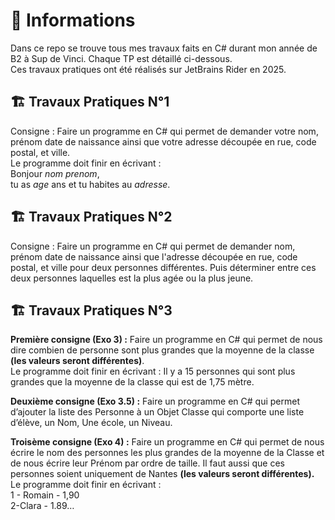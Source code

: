 # 🧠 Informations  
Dans ce repo se trouve tous mes travaux faits en C# durant mon année de B2 à Sup de Vinci. Chaque TP est détaillé ci-dessous.  
Ces travaux pratiques ont été réalisés sur JetBrains Rider en 2025.

## 🏗️ Travaux Pratiques N°1  
Consigne : Faire un programme en C# qui permet de demander votre nom, prénom date de naissance ainsi que votre adresse découpée en rue, code postal, et ville.  
Le programme doit finir en écrivant :  
Bonjour *nom* *prenom*,  
tu as *age* ans et tu habites au *adresse*.  

## 🏗️ Travaux Pratiques N°2  
Consigne : Faire un programme en C# qui permet de demander nom, prénom date de naissance ainsi que l'adresse découpée en rue, code postal, et ville pour deux personnes différentes. Puis déterminer entre ces deux personnes laquelles est la plus agée ou la plus jeune.  

## 🏗️ Travaux Pratiques N°3  
**Première consigne (Exo 3) :** Faire un programme en C# qui permet de nous dire combien de personne sont plus grandes que la moyenne de la classe **(les valeurs seront différentes)**.  
Le programme doit finir en écrivant :
Il y a 15 personnes qui sont plus grandes que la moyenne de la
classe qui est de 1,75 mètre.  

**Deuxième consigne (Exo 3.5) :** Faire un programme en C# qui permet d’ajouter la liste des Personne à un Objet Classe qui comporte une liste d’élève, un Nom, Une école, un Niveau.    

**Troisème consigne (Exo 4) :** Faire un programme en C# qui permet de nous écrire le nom des personnes les plus grandes de la moyenne de la Classe et de nous écrire leur Prénom par ordre de taille. Il faut aussi que ces personnes soient uniquement de Nantes **(les valeurs seront différentes).**  
Le programme doit finir en écrivant :  
1 - Romain - 1,90  
2-Clara - 1.89…
